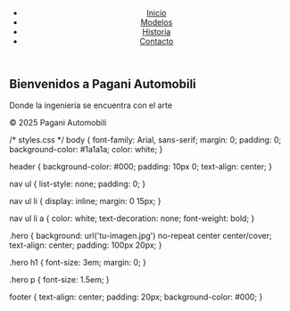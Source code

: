 <!DOCTYPE html>
<html lang="es">
<head>
    <meta charset="UTF-8">
    <meta name="viewport" content="width=device-width, initial-scale=1.0">
    <title>Pagani Replica</title>
    <link rel="stylesheet" href="styles.css">
</head>
<body>
    <header>
        <nav>
            <ul>
                <li><a href="#">Inicio</a></li>
                <li><a href="#">Modelos</a></li>
                <li><a href="#">Historia</a></li>
                <li><a href="#">Contacto</a></li>
            </ul>
        </nav>
    </header>
    <section class="hero">
        <h1>Bienvenidos a Pagani Automobili</h1>
        <p>Donde la ingeniería se encuentra con el arte</p>
    </section>
    <footer>
        <p>&copy; 2025 Pagani Automobili</p>
    </footer>
</body>
</html>
/* styles.css */
body {
    font-family: Arial, sans-serif;
    margin: 0;
    padding: 0;
    background-color: #1a1a1a;
    color: white;
}

header {
    background-color: #000;
    padding: 10px 0;
    text-align: center;
}

nav ul {
    list-style: none;
    padding: 0;
}

nav ul li {
    display: inline;
    margin: 0 15px;
}

nav ul li a {
    color: white;
    text-decoration: none;
    font-weight: bold;
}

.hero {
    background: url('tu-imagen.jpg') no-repeat center center/cover;
    text-align: center;
    padding: 100px 20px;
}

.hero h1 {
    font-size: 3em;
    margin: 0;
}

.hero p {
    font-size: 1.5em;
}

footer {
    text-align: center;
    padding: 20px;
    background-color: #000;
}

